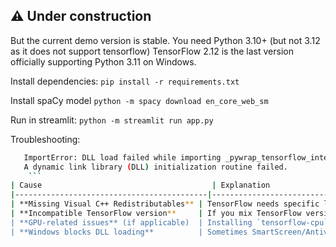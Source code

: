 ⚠ Under construction
---
But the current demo version is stable.
You need Python 3.10+ (but not 3.12 as it does not support tensorflow)
TensorFlow 2.12 is the last version officially supporting Python 3.11 on Windows.

Install dependencies:
`pip install -r requirements.txt`

Install spaCy model
`python -m spacy download en_core_web_sm`

Run in streamlit:
`python -m streamlit run app.py`

Troubleshooting:
```bash
   ImportError: DLL load failed while importing _pywrap_tensorflow_internal:
   A dynamic link library (DLL) initialization routine failed.
    ```
| Cause                                      | Explanation                                                                                     |
|-------------------------------------------|-------------------------------------------------------------------------------------------------|
| **Missing Visual C++ Redistributables** | TensorFlow needs specific low-level system DLLs (`MSVCP140.dll`, etc.) from Microsoft. Download the [latest version](https://learn.microsoft.com/en-us/cpp/windows/latest-supported-vc-redist) of C++ and also VC++ from [here](https://aka.ms/vs/17/release/vc_redist.x64.exe)       |
| **Incompatible TensorFlow version**     | If you mix TensorFlow versions with Python versions it doesn't support, it breaks like this.    |
| **GPU-related issues** (if applicable)  | Installing `tensorflow-cpu`, sometimes the DLLs still call GPU-related imports. So install the lightweight cpu version  |
| **Windows blocks DLL loading**          | Sometimes SmartScreen/Antivirus blocks DLL initialization silently.                             |


